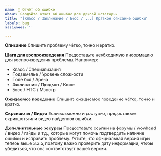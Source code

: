 ```yaml
---
name: 🐞 Отчёт об ошибке
about: Создайте отчет об ошибке для другой категории
title: "[Класс / Заклинание / Босс / ...] Краткое описание ошибки"
labels: bug
assignees: ''

---
```


**Описание**
Опишите проблему чётко, точно и кратко.

**Шаги для воспроизведения**
Предоставьте необходимую информацию для воспроизведения проблемы. Например:
- Класс / Специализация
- Подземелье / Уровень сложности
- Поле боя / Арена
- Заклинание / Предмет / Квест
- Босс / НПС / Монстр

**Ожидаемое поведение**
Опишите ожидаемое поведение чётко, точно и кратко.

**Скриншоты / Видео**
Если возможно и доступно, предоставьте скриншоты или видео найденной ошибки.

**Дополнительные ресурсы**
Предоставьте ссылки на форумы / wowhead / видео / гайды и т.д., которые могут помочь подтвердить наличие ошибки и исправить проблему. Учтите, что официальная версия игры теперь выше 3.3.5, поэтому важно проверить дату информации, чтобы убедиться, что она соответствует вашей версии.
